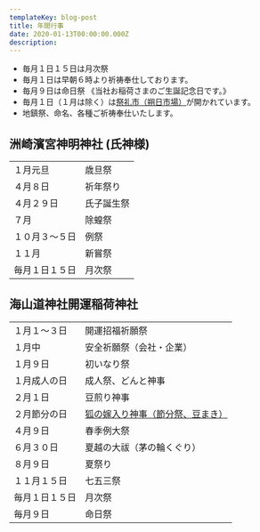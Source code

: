 ```yaml
---
templateKey: blog-post
title: 年間行事
date: 2020-01-13T00:00:00.000Z
description:
---
```


- 毎月１日１５日は月次祭
- 毎月１日は早朝６時より祈祷奉仕しております。
- 毎月９日は命日祭 《当社お稲荷さまのご生誕記念日です。》
- 毎月１日（１月は除く）は[祭礼市（朔日市場）](/saireiichi)が開かれています。
- 地鎮祭、命名、各種ご祈祷奉仕いたします。

## 洲崎濱宮神明神社 (氏神様)

|                |            |
| -------------- | ---------- |
| １月元旦       | 歳旦祭     |
| ４月８日       | 祈年祭り   |
| ４月２９日　   | 氏子誕生祭 |
| ７月           | 除蝗祭     |
| １０月３〜５日 | 例祭       |
| １１月         | 新嘗祭     |
| 毎月１日１５日 | 月次祭     |

## 海山道神社開運稲荷神社

|                |                                              |
| -------------- | -------------------------------------------- |
| １月１〜３日   | 開運招福祈願祭                               |
| １月中         | 安全祈願祭（会社・企業）                     |
| １月９日       | 初いなり祭                                   |
| １月成人の日   | 成人祭、どんと神事                           |
| ２月１日       | 豆煎り神事                                   |
| ２月節分の日   | [狐の嫁入り神事（節分祭、豆まき）](/yomeiri) |
| ４月９日       | 春季例大祭                                   |
| ６月３０日     | 夏越の大祓（茅の輪くぐり）                   |
| ８月９日       | 夏祭り                                       |
| １１月１５日   | 七五三祭                                     |
| 毎月１日１５日 | 月次祭                                       |
| 毎月９日       | 命日祭                                       |
